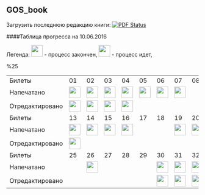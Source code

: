 ## GOS_book
Загрузить последнюю редакцию книги: [![PDF Status](https://www.sharelatex.com/github/repos/DidenkoAndre/GOS_book/builds/latest/badge.svg)](https://www.sharelatex.com/github/repos/DidenkoAndre/GOS_book/builds/latest/output.pdf)

####Таблица прогресса на 10.06.2016

Легенда: 
<img src="http://medyk.org/colors/87ff00.png" width="30" height="30" /> - процесс закончен,
<img src="http://medyk.org/colors/ffff00.png" width="30" height="30" /> - процесс идет,
<table>
	  <tr>
	    <td>Билеты</td>
	    <td>01</td>
	    <td>02</td>
	    <td>03</td>
	    <td>04</td>
	    <td>05</td>
	    <td>06</td>
	    <td>07</td>
	    <td>08</td>
	    <td>09</td>
	    <td>10</td>
	    <td>11</td>
	    <td>12</td>
  <tr>
    <td>Напечатано</td>
    <td><img src="http://medyk.org/colors/87ff00.png" width="30" height="30" /></td> <!1>
    <td><img src="http://medyk.org/colors/87ff00.png" width="30" height="30" /></td> <!2>
    <td><img src="http://medyk.org/colors/87ff00.png" width="30" height="30" /></td> <!3>
    <td><img src="http://medyk.org/colors/87ff00.png" width="30" height="30" /></td> <!4>
    <td><img src="http://medyk.org/colors/ffff00.png" width="30" height="30" /></td> <!5>
    <td><img src="http://medyk.org/colors/87ff00.png" width="30" height="30" /></td> <!6>
    <td><img src="http://medyk.org/colors/87ff00.png" width="30" height="30" /></td> <!7>
    <td></td> <!8>
    <td><img src="http://medyk.org/colors/87ff00.png" width="30" height="30" /></td> <!9>
    <td><img src="http://medyk.org/colors/ffff00.png" width="30" height="30" /></td> <!10>
    <td><img src="http://medyk.org/colors/87ff00.png" width="30" height="30" /></td> <!11>
    <td><img src="http://medyk.org/colors/ffff00.png" width="30" height="30" /></td> <!12>
  </tr>
  <tr>
    <td>Отредактировано</td>
    <td><img src="http://medyk.org/colors/87ff00.png" width="30" height="30" /></td> <!1>
    <td><img src="http://medyk.org/colors/87ff00.png" width="30" height="30" /></td> <!2>
    <td><img src="http://medyk.org/colors/87ff00.png" width="30" height="30" /> </td> <!3>
    <td><img src="http://medyk.org/colors/87ff00.png" width="30" height="30" /> </td> <!4>
    <td></td> <!5>
    <td></td> <!6>
    <td></td> <!7>
    <td></td> <!8>
    <td><img src="http://medyk.org/colors/87ff00.png" width="30" height="30" /> </td> <!9>
    <td></td> <!10>
    <td><img src="http://medyk.org/colors/87ff00.png" width="30" height="30" /> </td> <!11>
    <td></td> <!12>
  </tr>
    <tr>
    <td>Билеты</td>
    <td>13</td>
    <td>14</td>
    <td>15</td>
    <td>16</td>
    <td>17</td>
    <td>18</td>
    <td>19</td>
    <td>20</td>
    <td>21</td>
    <td>22</td>
    <td>23</td>
    <td>24</td>
  </tr>
    <tr>
    <td>Напечатано</td>
    <td><img src="http://medyk.org/colors/ffff00.png" width="30" height="30" /></td> <!13>
    <td><img src="http://medyk.org/colors/ffff00.png" width="30" height="30" /></td> <!14>
    <td><img src="http://medyk.org/colors/ffff00.png" width="30" height="30" /> </td> <!15>
    <td><img src="http://medyk.org/colors/ffff00.png" width="30" height="30" /> </td> <!16>
    <td></td> <!17>
    <td></td> <!18>
    <td><img src="http://medyk.org/colors/ffff00.png" width="30" height="30" /></td> <!19>
    <td><img src="http://medyk.org/colors/ffff00.png" width="30" height="30" /></td> <!20>
    <td></td> <!21>
    <td></td>
    <td></td> <!23>
    <td></td>
  </tr>
    <tr>
    <td>Отредактировано</td>
    <td><img src="http://medyk.org/colors/ffff00.png" width="30" height="30" /></td> <!13>
    <td></td><!14>
    <td></td><!15>
    <td></td>
    <td></td><!17>
    <td></td>
    <td></td><!19>
    <td></td>
    <td></td><!21>
    <td></td>
    <td></td><!23>
    <td></td><!24>
  </tr>
    <tr>
    <td>Билеты</td>
    <td>25</td>
    <td>26</td>
    <td>27</td>
    <td>28</td>
    <td>29</td>
    <td>30</td>
    <td>31</td>
    <td>32</td>
    <td>33</td>
    <td>34</td>
    <td>35</td>
    <td>36</td>
  </tr>
    <tr>
    <td>Напечатано</td>
    <td></td>%25
    <td><img src="http://medyk.org/colors/ffff00.png" width="30" height="30" /></td> <!26>
    <td></td><!27>
    <td></td><!28>
    <td></td><!29>
    <td><img src="http://medyk.org/colors/87ff00.png" width="30" height="30" /></td><!30>
    <td><img src="http://medyk.org/colors/87ff00.png" width="30" height="30" /></td><!31>
    <td><img src="http://medyk.org/colors/87ff00.png" width="30" height="30" /></td><!32>
    <td><img src="http://medyk.org/colors/87ff00.png" width="30" height="30" /></td><!33>
    <td><img src="http://medyk.org/colors/87ff00.png" width="30" height="30" /></td><!34>
    <td><img src="http://medyk.org/colors/87ff00.png" width="30" height="30" /></td><!35>
    <td><img src="http://medyk.org/colors/87ff00.png" width="30" height="30" /></td><!36>
  </tr>
      <tr>
    <td>Отредактировано</td>
    <td></td><!25>
    <td></td><!26>
    <td></td><!27>
    <td></td><!28>
    <td></td><!29>
    <td><img src="http://medyk.org/colors/87ff00.png" width="30" height="30" /></td><!30>
    <td><img src="http://medyk.org/colors/87ff00.png" width="30" height="30" /></td><!31>
    <td><img src="http://medyk.org/colors/87ff00.png" width="30" height="30" /></td><!32>
    <td><img src="http://medyk.org/colors/87ff00.png" width="30" height="30" /></td><!33>
    <td><img src="http://medyk.org/colors/87ff00.png" width="30" height="30" /></td><!34>
    <td><img src="http://medyk.org/colors/87ff00.png" width="30" height="30" /></td><!35>
    <td><img src="http://medyk.org/colors/87ff00.png" width="30" height="30" /></td><!36>
  </tr>
</table>


